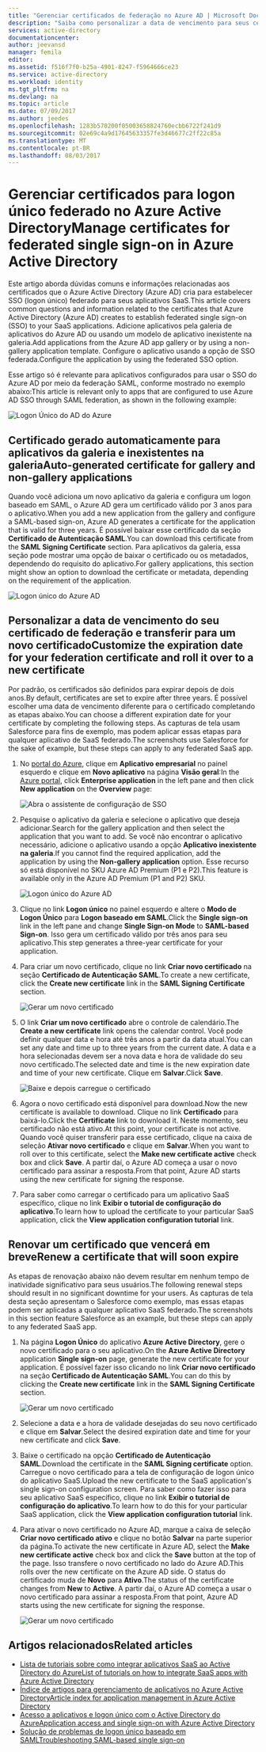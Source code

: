 ```yaml
---
title: "Gerenciar certificados de federação no Azure AD | Microsoft Docs"
description: "Saiba como personalizar a data de vencimento para seus certificados de federação e como renovar certificados que vencerão em breve."
services: active-directory
documentationcenter: 
author: jeevansd
manager: femila
editor: 
ms.assetid: f516f7f0-b25a-4901-8247-f5964666ce23
ms.service: active-directory
ms.workload: identity
ms.tgt_pltfrm: na
ms.devlang: na
ms.topic: article
ms.date: 07/09/2017
ms.author: jeedes
ms.openlocfilehash: 1283b570200f05003658824760ecbb6722f241d9
ms.sourcegitcommit: 02e69c4a9d17645633357fe3d46677c2ff22c85a
ms.translationtype: MT
ms.contentlocale: pt-BR
ms.lasthandoff: 08/03/2017
---
```

# <a name="manage-certificates-for-federated-single-sign-on-in-azure-active-directory"></a><span data-ttu-id="fcf50-103">Gerenciar certificados para logon único federado no Azure Active Directory</span><span class="sxs-lookup"><span data-stu-id="fcf50-103">Manage certificates for federated single sign-on in Azure Active Directory</span></span>
<span data-ttu-id="fcf50-104">Este artigo aborda dúvidas comuns e informações relacionadas aos certificados que o Azure Active Directory (Azure AD) cria para estabelecer SSO (logon único) federado para seus aplicativos SaaS.</span><span class="sxs-lookup"><span data-stu-id="fcf50-104">This article covers common questions and information related to the certificates that Azure Active Directory (Azure AD) creates to establish federated single sign-on (SSO) to your SaaS applications.</span></span> <span data-ttu-id="fcf50-105">Adicione aplicativos pela galeria de aplicativos do Azure AD ou usando um modelo de aplicativo inexistente na galeria.</span><span class="sxs-lookup"><span data-stu-id="fcf50-105">Add applications from the Azure AD app gallery or by using a non-gallery application template.</span></span> <span data-ttu-id="fcf50-106">Configure o aplicativo usando a opção de SSO federada.</span><span class="sxs-lookup"><span data-stu-id="fcf50-106">Configure the application by using the federated SSO option.</span></span>

<span data-ttu-id="fcf50-107">Esse artigo só é relevante para aplicativos configurados para usar o SSO do Azure AD por meio da federação SAML, conforme mostrado no exemplo abaixo:</span><span class="sxs-lookup"><span data-stu-id="fcf50-107">This article is relevant only to apps that are configured to use Azure AD SSO through SAML federation, as shown in the following example:</span></span>

![Logon Único do AD do Azure](./media/active-directory-sso-certs/saml_sso.PNG)

## <a name="auto-generated-certificate-for-gallery-and-non-gallery-applications"></a><span data-ttu-id="fcf50-109">Certificado gerado automaticamente para aplicativos da galeria e inexistentes na galeria</span><span class="sxs-lookup"><span data-stu-id="fcf50-109">Auto-generated certificate for gallery and non-gallery applications</span></span>
<span data-ttu-id="fcf50-110">Quando você adiciona um novo aplicativo da galeria e configura um logon baseado em SAML, o Azure AD gera um certificado válido por 3 anos para o aplicativo.</span><span class="sxs-lookup"><span data-stu-id="fcf50-110">When you add a new application from the gallery and configure a SAML-based sign-on, Azure AD generates a certificate for the application that is valid for three years.</span></span> <span data-ttu-id="fcf50-111">É possível baixar esse certificado da seção **Certificado de Autenticação SAML**.</span><span class="sxs-lookup"><span data-stu-id="fcf50-111">You can download this certificate from the **SAML Signing Certificate** section.</span></span> <span data-ttu-id="fcf50-112">Para aplicativos da galeria, essa seção pode mostrar uma opção de baixar o certificado ou os metadados, dependendo do requisito do aplicativo.</span><span class="sxs-lookup"><span data-stu-id="fcf50-112">For gallery applications, this section might show an option to download the certificate or metadata, depending on the requirement of the application.</span></span>

![Logon único do Azure AD](./media/active-directory-sso-certs/saml_certificate_download.png)

## <a name="customize-the-expiration-date-for-your-federation-certificate-and-roll-it-over-to-a-new-certificate"></a><span data-ttu-id="fcf50-114">Personalizar a data de vencimento do seu certificado de federação e transferir para um novo certificado</span><span class="sxs-lookup"><span data-stu-id="fcf50-114">Customize the expiration date for your federation certificate and roll it over to a new certificate</span></span>
<span data-ttu-id="fcf50-115">Por padrão, os certificados são definidos para expirar depois de dois anos.</span><span class="sxs-lookup"><span data-stu-id="fcf50-115">By default, certificates are set to expire after three years.</span></span> <span data-ttu-id="fcf50-116">É possível escolher uma data de vencimento diferente para o certificado completando as etapas abaixo.</span><span class="sxs-lookup"><span data-stu-id="fcf50-116">You can choose a different expiration date for your certificate by completing the following steps.</span></span>
<span data-ttu-id="fcf50-117">As capturas de tela usam Salesforce para fins de exemplo, mas podem aplicar essas etapas para qualquer aplicativo de SaaS federado.</span><span class="sxs-lookup"><span data-stu-id="fcf50-117">The screenshots use Salesforce for the sake of example, but these steps can apply to any federated SaaS app.</span></span>

1. <span data-ttu-id="fcf50-118">No [portal do Azure](https://aad.portal.azure.com), clique em **Aplicativo empresarial** no painel esquerdo e clique em **Novo aplicativo** na página **Visão geral**:</span><span class="sxs-lookup"><span data-stu-id="fcf50-118">In the [Azure portal](https://aad.portal.azure.com), click **Enterprise application** in the left pane and then click **New application** on the **Overview** page:</span></span>

   ![Abra o assistente de configuração de SSO](./media/active-directory-sso-certs/enterprise_application_new_application.png)

2. <span data-ttu-id="fcf50-120">Pesquise o aplicativo da galeria e selecione o aplicativo que deseja adicionar.</span><span class="sxs-lookup"><span data-stu-id="fcf50-120">Search for the gallery application and then select the application that you want to add.</span></span> <span data-ttu-id="fcf50-121">Se você não encontrar o aplicativo necessário, adicione o aplicativo usando a opção **Aplicativo inexistente na galeria**.</span><span class="sxs-lookup"><span data-stu-id="fcf50-121">If you cannot find the required application, add the application by using the **Non-gallery application** option.</span></span> <span data-ttu-id="fcf50-122">Esse recurso só está disponível no SKU Azure AD Premium (P1 e P2).</span><span class="sxs-lookup"><span data-stu-id="fcf50-122">This feature is available only in the Azure AD Premium (P1 and P2) SKU.</span></span>

    ![Logon único do Azure AD](./media/active-directory-sso-certs/add_gallery_application.png)

3. <span data-ttu-id="fcf50-124">Clique no link **Logon único** no painel esquerdo e altere o **Modo de Logon Único** para **Logon baseado em SAML**.</span><span class="sxs-lookup"><span data-stu-id="fcf50-124">Click the **Single sign-on** link in the left pane and change **Single Sign-on Mode** to **SAML-based Sign-on**.</span></span> <span data-ttu-id="fcf50-125">Isso gera um certificado válido por três anos para seu aplicativo.</span><span class="sxs-lookup"><span data-stu-id="fcf50-125">This step generates a three-year certificate for your application.</span></span>

4. <span data-ttu-id="fcf50-126">Para criar um novo certificado, clique no link **Criar novo certificado** na seção **Certificado de Autenticação SAML**.</span><span class="sxs-lookup"><span data-stu-id="fcf50-126">To create a new certificate, click the **Create new certificate** link in the **SAML Signing Certificate** section.</span></span>

    ![Gerar um novo certificado](./media/active-directory-sso-certs/create_new_certficate.png)

5. <span data-ttu-id="fcf50-128">O link **Criar um novo certificado** abre o controle de calendário.</span><span class="sxs-lookup"><span data-stu-id="fcf50-128">The **Create a new certificate** link opens the calendar control.</span></span> <span data-ttu-id="fcf50-129">Você pode definir qualquer data e hora até três anos a partir da data atual.</span><span class="sxs-lookup"><span data-stu-id="fcf50-129">You can set any date and time up to three years from the current date.</span></span> <span data-ttu-id="fcf50-130">A data e a hora selecionadas devem ser a nova data e hora de validade do seu novo certificado.</span><span class="sxs-lookup"><span data-stu-id="fcf50-130">The selected date and time is the new expiration date and time of your new certificate.</span></span> <span data-ttu-id="fcf50-131">Clique em **Salvar**.</span><span class="sxs-lookup"><span data-stu-id="fcf50-131">Click **Save**.</span></span>

    ![Baixe e depois carregue o certificado](./media/active-directory-sso-certs/certifcate_date_selection.PNG)

6. <span data-ttu-id="fcf50-133">Agora o novo certificado está disponível para download.</span><span class="sxs-lookup"><span data-stu-id="fcf50-133">Now the new certificate is available to download.</span></span> <span data-ttu-id="fcf50-134">Clique no link **Certificado** para baixá-lo.</span><span class="sxs-lookup"><span data-stu-id="fcf50-134">Click the **Certificate** link to download it.</span></span> <span data-ttu-id="fcf50-135">Neste momento, seu certificado não está ativo.</span><span class="sxs-lookup"><span data-stu-id="fcf50-135">At this point, your certificate is not active.</span></span> <span data-ttu-id="fcf50-136">Quando você quiser transferir para esse certificado, clique na caixa de seleção **Ativar novo certificado** e clique em **Salvar**.</span><span class="sxs-lookup"><span data-stu-id="fcf50-136">When you want to roll over to this certificate, select the **Make new certificate active** check box and click **Save**.</span></span> <span data-ttu-id="fcf50-137">A partir daí, o Azure AD começa a usar o novo certificado para assinar a resposta.</span><span class="sxs-lookup"><span data-stu-id="fcf50-137">From that point, Azure AD starts using the new certificate for signing the response.</span></span>

7.  <span data-ttu-id="fcf50-138">Para saber como carregar o certificado para um aplicativo SaaS específico, clique no link **Exibir o tutorial de configuração do aplicativo**.</span><span class="sxs-lookup"><span data-stu-id="fcf50-138">To learn how to upload the certificate to your particular SaaS application, click the **View application configuration tutorial** link.</span></span>

## <a name="renew-a-certificate-that-will-soon-expire"></a><span data-ttu-id="fcf50-139">Renovar um certificado que vencerá em breve</span><span class="sxs-lookup"><span data-stu-id="fcf50-139">Renew a certificate that will soon expire</span></span>
<span data-ttu-id="fcf50-140">As etapas de renovação abaixo não devem resultar em nenhum tempo de inatividade significativo para seus usuários.</span><span class="sxs-lookup"><span data-stu-id="fcf50-140">The following renewal steps should result in no significant downtime for your users.</span></span> <span data-ttu-id="fcf50-141">As capturas de tela desta seção apresentam o Salesforce como exemplo, mas essas etapas podem ser aplicadas a qualquer aplicativo SaaS federado.</span><span class="sxs-lookup"><span data-stu-id="fcf50-141">The screenshots in this section feature Salesforce as an example, but these steps can apply to any federated SaaS app.</span></span>

1. <span data-ttu-id="fcf50-142">Na página **Logon Único** do aplicativo **Azure Active Directory**, gere o novo certificado para o seu aplicativo.</span><span class="sxs-lookup"><span data-stu-id="fcf50-142">On the **Azure Active Directory** application **Single sign-on** page, generate the new certificate for your application.</span></span> <span data-ttu-id="fcf50-143">É possível fazer isso clicando no link **Criar novo certificado** na seção **Certificado de Autenticação SAML**.</span><span class="sxs-lookup"><span data-stu-id="fcf50-143">You can do this by clicking the **Create new certificate** link in the **SAML Signing Certificate** section.</span></span>

    ![Gerar um novo certificado](./media/active-directory-sso-certs/create_new_certficate.png)

2. <span data-ttu-id="fcf50-145">Selecione a data e a hora de validade desejadas do seu novo certificado e clique em **Salvar**.</span><span class="sxs-lookup"><span data-stu-id="fcf50-145">Select the desired expiration date and time for your new certificate and click **Save**.</span></span>

3. <span data-ttu-id="fcf50-146">Baixe o certificado na opção **Certificado de Autenticação SAML**.</span><span class="sxs-lookup"><span data-stu-id="fcf50-146">Download the certificate in the **SAML Signing certificate** option.</span></span> <span data-ttu-id="fcf50-147">Carregue o novo certificado para a tela de configuração de logon único do aplicativo SaaS.</span><span class="sxs-lookup"><span data-stu-id="fcf50-147">Upload the new certificate to the SaaS application's single sign-on configuration screen.</span></span> <span data-ttu-id="fcf50-148">Para saber como fazer isso para seu aplicativo SaaS específico, clique no link **Exibir o tutorial de configuração do aplicativo**.</span><span class="sxs-lookup"><span data-stu-id="fcf50-148">To learn how to do this for your particular SaaS application, click the **View application configuration tutorial** link.</span></span>
   
4. <span data-ttu-id="fcf50-149">Para ativar o novo certificado no Azure AD, marque a caixa de seleção **Criar novo certificado ativo** e clique no botão **Salvar** na parte superior da página.</span><span class="sxs-lookup"><span data-stu-id="fcf50-149">To activate the new certificate in Azure AD, select the **Make new certificate active** check box and click the **Save** button at the top of the page.</span></span> <span data-ttu-id="fcf50-150">Isso transfere o novo certificado no lado do Azure AD.</span><span class="sxs-lookup"><span data-stu-id="fcf50-150">This rolls over the new certificate on the Azure AD side.</span></span> <span data-ttu-id="fcf50-151">O status do certificado muda de **Novo** para **Ativo**.</span><span class="sxs-lookup"><span data-stu-id="fcf50-151">The status of the certificate changes from **New** to **Active**.</span></span> <span data-ttu-id="fcf50-152">A partir daí, o Azure AD começa a usar o novo certificado para assinar a resposta.</span><span class="sxs-lookup"><span data-stu-id="fcf50-152">From that point, Azure AD starts using the new certificate for signing the response.</span></span> 
   
    ![Gerar um novo certificado](./media/active-directory-sso-certs/new_certificate_download.png)

## <a name="related-articles"></a><span data-ttu-id="fcf50-154">Artigos relacionados</span><span class="sxs-lookup"><span data-stu-id="fcf50-154">Related articles</span></span>
* [<span data-ttu-id="fcf50-155">Lista de tutoriais sobre como integrar aplicativos SaaS ao Active Directory do Azure</span><span class="sxs-lookup"><span data-stu-id="fcf50-155">List of tutorials on how to integrate SaaS apps with Azure Active Directory</span></span>](active-directory-saas-tutorial-list.md)
* [<span data-ttu-id="fcf50-156">Índice de artigos para gerenciamento de aplicativos no Azure Active Directory</span><span class="sxs-lookup"><span data-stu-id="fcf50-156">Article index for application management in Azure Active Directory</span></span>](active-directory-apps-index.md)
* [<span data-ttu-id="fcf50-157">Acesso a aplicativos e logon único com o Active Directory do Azure</span><span class="sxs-lookup"><span data-stu-id="fcf50-157">Application access and single sign-on with Azure Active Directory</span></span>](active-directory-appssoaccess-whatis.md)
* [<span data-ttu-id="fcf50-158">Solução de problemas de logon único baseado em SAML</span><span class="sxs-lookup"><span data-stu-id="fcf50-158">Troubleshooting SAML-based single sign-on</span></span>](active-directory-saml-debugging.md)
